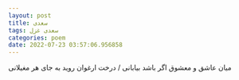```yaml
---
layout: post
title: سعدی
tags: سعدی غزل
categories: poem
date: 2022-07-23 03:57:06.956858
---
```


میان عاشق و معشوق اگر باشد بیابانی / درخت ارغوان روید به جای هر مغیلانی
